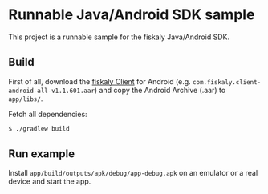 # Runnable Java/Android SDK sample

This project is a runnable sample for the fiskaly Java/Android SDK.

## Build

First of all, download the [fiskaly Client](https://developer.fiskaly.com/downloads) for Android (e.g. `com.fiskaly.client-android-all-v1.1.601.aar`) and copy the Android Archive (.aar) to `app/libs/`.

Fetch all dependencies:

```bash
$ ./gradlew build
```

## Run example

Install `app/build/outputs/apk/debug/app-debug.apk` on an emulator or a real device and start the app.
